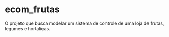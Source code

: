 # ecom_frutas
O projeto que busca modelar um sistema de controle de uma loja de frutas, legumes e hortaliças.
